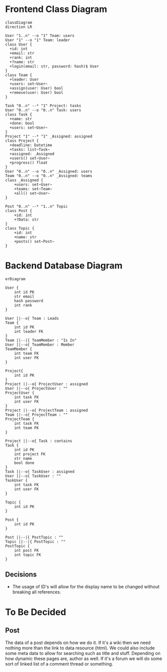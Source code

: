 # Frontend Class Diagram

```mermaid
classDiagram
direction LR

User "1..n" --o "1" Team: users
User "1" --o "1" Team: leader
class User {
  +id: int
  +email: str
  +rank: int
  +?name: str
  +login(email: str, password: hash)$ User
}
class Team {
  +leader: User
  +users: set~User~
  +assign(user: User) bool
  +remove(user: User) bool
}

Task "0..n" --* "1" Project: tasks
User "0..n" --o "0..n" Task: users
class Task {
  +name: str
  +done: bool
  +users: set~User~
}
Project "1" --* "1" _Assigned: assigned
class Project {
  +deadline: Datetime
  +tasks: list~Task~
  +assigned: _Assigned
  +users() set~User~
  +progress() float
}
User "0..n" --o "0..n" _Assigned: users
Team "0..n" --o "0..n" _Assigned: teams
class _Assigned {
	+users: set~User~
	+teams: set~Team~
	+all() set~User~
}

Post "0..n" --* "1..n" Topic
class Post {
	+id: int
	+?Data: str
}
class Topic {
	+id: int
	+name: str
	+posts() set~Post~
}

```

# Backend Database Diagram
```mermaid
erDiagram

User {
	int id PK
	str email
	hash password
	int rank
}

User ||--o{ Team : Leads
Team {
	int id PK
	int leader FK
}
Team ||--|{ TeamMember : "Is In"
User ||--o{ TeamMember : Member
TeamMember {
	int team FK
	int user FK
}

Project{
	int id PK
}
Project ||--o{ ProjectUser : assigned
User ||--o{ ProjectUser : ""
ProjectUser {
	int task FK
	int user FK
}
Project ||--o{ ProjectTeam : assigned
Team ||--o{ ProjectTeam : ""
ProjectTeam {
	int task FK
	int team FK
}

Project ||--o{ Task : contains
Task {
	int id PK
	int project FK
	str name
	bool done
}
Task ||--o{ TaskUser : assigned
User ||--o{ TaskUser : ""
TaskUser {
	int task FK
	int user FK
}

Topic {
	int id PK
}

Post {
	int id PK
}

Post ||--|{ PostTopic : ""
Topic ||--|{ PostTopic : ""
PostTopic {
	int post FK
	int topic FK
}
```

## Decisions

- The usage of ID's will allow for the display name to be changed without breaking all references.

# To Be Decided
## Post

The data of a post depends on how we do it. If it's a wiki then we need nothing more than the link to data resource (html).
We could also include some meta data to allow for searching such as title and stuff. Depending on how dynamic these pages are, author as well. If it's a forum we will do some sort of linked list of a comment thread or something.
